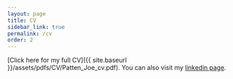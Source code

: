 ```yaml
---
layout: page
title: CV
sidebar_link: true
permalink: /cv
order: 2
---
```

<!--
<p class="message">
  Hey there! This page is included as an example. Feel free to customize it
  for your own use upon downloading. Carry on!
</p>

To make pages show up in the sidebar, add `sidebar_link: true` to the front
matter. MAYBE ADD AN INTERACTIVE CV?
-->
[Click here for my full CV]({{ site.baseurl }}/assets/pdfs/CV/Patten_Joe_cv.pdf). You can also visit my [linkedin page](https://www.linkedin.com/in/joe-patten-a79a3965/).
